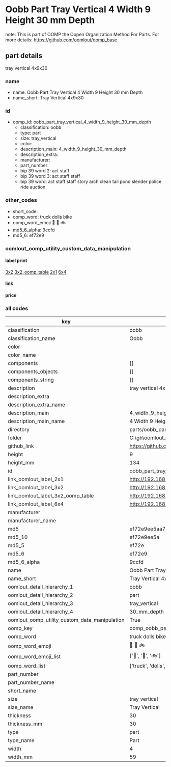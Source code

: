 # Oobb Part Tray Vertical 4 Width 9 Height 30 mm Depth  

note: This is part of OOMP the Oopen Organization Method For Parts. For more details: https://github.com/oomlout/oomp_base

##  part details
  



tray vertical 4x9x30



### name
* name: Oobb Part Tray Vertical 4 Width 9 Height 30 mm Depth
* name_short: Tray Vertical 4x9x30 
### id
* oomp_id: oobb_part_tray_vertical_4_width_9_height_30_mm_depth
  * classification: oobb
  * type: part
  * size: tray_vertical
  * color: 
  * description_main: 4_width_9_height_30_mm_depth
  * description_extra: 
  * manufacturer: 
  * part_number: 
  * bip 39 word 2: act staff
  * bip 39 word 3: act staff staff
  * bip 39 word: act staff staff story arch clean tail pond slender police ride auction

### other_codes
* short_code: 
* oomp_word: truck dolls bike
* oomp_word_emoji :truck: :dolls: :bike:
* md5_6_alpha: 9ccfd
* md5_6: ef72e9






### oomlout_oomp_utility_custom_data_manipulation
#### label print
[3x2](http://192.168.1.245:1112/?label=oomp%209ccfd)
[3x2_oomp_table](http://192.168.1.108:1112/?label=oomp%209ccfd)
[2x1](http://192.168.1.242:1112/?label=oomp%209ccfd)
[6x4](http://192.168.1.55:1112/?label=oomp%209ccfd)    

#### link

                              

#### price







### all codes 
| key | value |  
| --- | --- |  
| classification | oobb |  
| classification_name | Oobb |  
| color |  |  
| color_name |  |  
| components | [] |  
| components_objects | [] |  
| components_string | [] |  
| description | tray vertical 4x9x30 |  
| description_extra |  |  
| description_extra_name |  |  
| description_main | 4_width_9_height_30_mm_depth |  
| description_main_name | 4 Width 9 Height 30 mm Depth |  
| directory | parts/oobb_part_tray_vertical_4_width_9_height_30_mm_depth |  
| folder | C:\gh\oomlout_oobb_version_4_generated_parts\parts\oobb_part_tray_vertical_4_width_9_height_30_mm_depth |  
| github_link | https://github.com/oomlout/oomlout_oomp_part_src/tree/main/parts/oobb_part_tray_vertical_4_width_9_height_30_mm_depth |  
| height | 9 |  
| height_mm | 134 |  
| id | oobb_part_tray_vertical_4_width_9_height_30_mm_depth |  
| link_oomlout_label_2x1 | http://192.168.1.242:1112/?label=oomp%209ccfd |  
| link_oomlout_label_3x2 | http://192.168.1.245:1112/?label=oomp%209ccfd |  
| link_oomlout_label_3x2_oomp_table | http://192.168.1.108:1112/?label=oomp%209ccfd |  
| link_oomlout_label_6x4 | http://192.168.1.55:1112/?label=oomp%209ccfd |  
| manufacturer |  |  
| manufacturer_name |  |  
| md5 | ef72e9ee5aa7dba8a9058d69a8350013 |  
| md5_10 | ef72e9ee5a |  
| md5_5 | ef72e |  
| md5_6 | ef72e9 |  
| md5_6_alpha | 9ccfd |  
| name | Oobb Part Tray Vertical 4 Width 9 Height 30 mm Depth |  
| name_short | Tray Vertical 4x9x30  |  
| oomlout_detail_hierarchy_1 | oobb |  
| oomlout_detail_hierarchy_2 | part |  
| oomlout_detail_hierarchy_3 | tray_vertical |  
| oomlout_detail_hierarchy_4 | 30_mm_depth |  
| oomlout_oomp_utility_custom_data_manipulation | True |  
| oomp_key | oomp_oobb_part_tray_vertical_4_width_9_height_30_mm_depth |  
| oomp_word | truck dolls bike |  
| oomp_word_emoji | :truck: :dolls: :bike: |  
| oomp_word_emoji_list | [':truck:', ':dolls:', ':bike:'] |  
| oomp_word_list | ['truck', 'dolls', 'bike'] |  
| part_number |  |  
| part_number_name |  |  
| short_name |  |  
| size | tray_vertical |  
| size_name | Tray Vertical |  
| thickness | 30 |  
| thickness_mm | 30 |  
| type | part |  
| type_name | Part |  
| width | 4 |  
| width_mm | 59 |  
